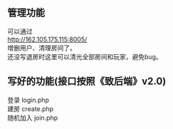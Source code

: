 ## 管理功能
可以通过
<br /> http://162.105.175.115:8005/
<br /> 增删用户、清理房间了。
<br /> 还没写退房时这里可以清光全部房间和玩家，避免bug。

## 写好的功能(接口按照《致后端》v2.0)
登录 login.php
<br /> 建房 create.php
<br /> 随机加入 join.php
